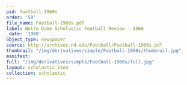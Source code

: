 ```yaml
---
pid: football-1960s
order: '59'
file_name: Football-1960s.pdf
label: Notre Dame Scholastic Football Review - 1960
_date: '1960'
object_type: newspaper
source: http://archives.nd.edu/Football/Football-1960s.pdf
thumbnail: "/img/derivatives/simple/Football-1960s/thumbnail.jpg"
manifest:
full: "/img/derivatives/simple/Football-1960s/full.jpg"
layout: scholastic_item
collection: scholastic
---
```

